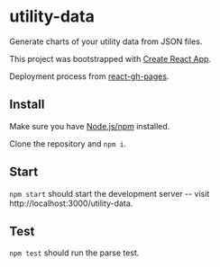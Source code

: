 # utility-data

Generate charts of your utility data from JSON files.

This project was bootstrapped with [Create React App](https://github.com/facebookincubator/create-react-app).

Deployment process from [react-gh-pages](https://github.com/gitname/react-gh-pages).

## Install

Make sure you have [Node.js/npm](https://nodejs.org/en/) installed.

Clone the repository and `npm i`.

## Start

`npm start` should start the development server -- visit http://localhost:3000/utility-data.

## Test

`npm test` should run the parse test.
